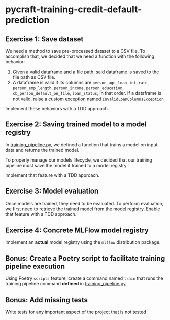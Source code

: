 # pycraft-training-credit-default-prediction

## Exercise 1: Save dataset

We need a method to save pre-processed dataset to a CSV file. To accomplish that,
we decided that we need a function with the following behavior:

1. Given a valid dataframe and a file path, said dataframe is saved to the file path
   as CSV file.
2. A dataframe is valid if its columns are
   `person_age`, `loan_int_rate`, `person_emp_length`, `person_income`, `person_education`, `cb_person_default_on_file`, `loan_status`,
   in that order. If a dataframe is not valid, raise a custom exception named `InvalidLoanColumnsException`

Implement these behaviors with a TDD approach.

## Exercise 2: Saving trained model to a model registry

In [training_pipeline.py](./credit_default_prediction/training_pipeline.py), we defined a function
that trains a model on input data and returns the trained model.

To properly manage our models lifecycle, we decided that our training pipeline must save the model it trained to a model registry.

Implement that feature with a TDD approach.

## Exercise 3: Model evaluation

Once models are trained, they need to be evaluated. To perform evaluation,
we first need to retrieve the trained model from the model registry. Enable that feature with a TDD approach.

## Exercise 4: Concrete MLFlow model registry

Implement an **actual** model registry using the `mlflow` distribution package.

## Bonus: Create a Poetry script to facilitate training pipeline execution

Using Poetry `scripts` feature, create a command named `train` that runs the training
pipeline command **defined** in [training_pipeline.py](./credit_default_prediction/training_pipeline.py)

## Bonus: Add missing tests

Write tests for any important aspect of the project that is not tested
